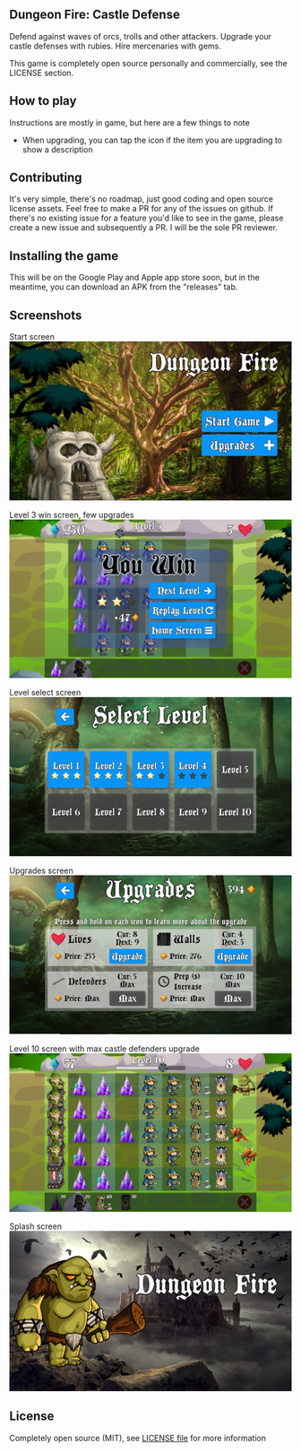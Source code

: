 ## Dungeon Fire: Castle Defense

Defend against waves of orcs, trolls and other attackers. Upgrade your castle defenses with rubies. Hire mercenaries with gems.

This game is completely open source personally and commercially, see the LICENSE section.

## How to play

Instructions are mostly in game, but here are a few things to note
- When upgrading, you can tap the icon if the item you are upgrading to show a description

## Contributing

It's very simple, there's no roadmap, just good coding and open source license  assets. Feel free to make a PR for any of the issues on github. If there's no existing issue for a feature you'd like to see in the game, please create a new issue and subsequently a PR. I will be the sole PR reviewer.

## Installing the game

This will be on the Google Play and Apple app store soon, but in the meantime, you can download an APK from the "releases" tab.

## Screenshots

Start screen
![Image](assets/screenshot/snip1.png)

Level 3 win screen, few upgrades
![Image](assets/screenshot/snip2.png)

Level select screen
![Image](assets/screenshot/snip3.png)

Upgrades screen
![Image](assets/screenshot/snip4.png)

Level 10 screen with max castle defenders upgrade
![Image](assets/screenshot/snip6.png)

Splash screen
![Image](assets/screenshot/snip7.png)

## License

Completely open source (MIT), see [LICENSE file](LICENSE) for more information  